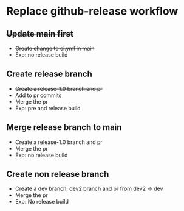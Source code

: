 # Replace github-release workflow


## ~~Update main first~~
* ~~Create change to ci.yml in main~~
* ~~Exp: no release build~~


## Create release branch 
* ~~Create a release-1.0 branch and pr~~
* Add to pr commits
* Merge the pr
* Exp: pre and release build

## Merge release branch to main
* Create a release-1.0 branch and pr
* Merge the pr
* Exp: no release build

## Create non release branch 
* Create a dev branch, dev2 branch and pr from dev2 -> dev
* Merge the pr
* Exp: No release build




